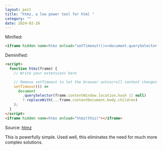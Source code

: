 ```yaml
---
layout: post
title: "htmz, a low power tool for html "
category: ""
date: 2024-02-20
---
```


Minified:

```html
<iframe hidden name=htmz onload="setTimeout(()=>document.querySelector(contentWindow.location.hash||null)?.replaceWith(...contentDocument.body.childNodes))"></iframe>
```

Deminified:

```html
<script>
  function htmz(frame) {
    // Write your extensions here

    // Remove setTimeout to let the browser autoscroll content changes into view
    setTimeout(() =>
      document
        .querySelector(frame.contentWindow.location.hash || null)
        ?.replaceWith(...frame.contentDocument.body.children)
    );
  }
</script>
<iframe hidden name=htmz onload="htmz(this)"></iframe>
```

Source: [htmz](https://leanrada.com/htmz/)

This is powerfully simple.  Used well, this eliminates the need for much more complex solutions.
